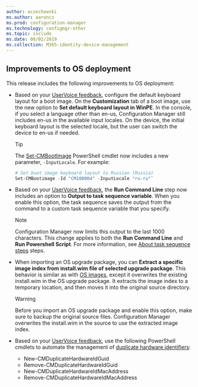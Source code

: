 ```yaml
---
author: aczechowski
ms.author: aaroncz
ms.prod: configuration-manager
ms.technology: configmgr-other
ms.topic: include
ms.date: 08/02/2019
ms.collection: M365-identity-device-management
---
```


## <a name="bkmk_osd"></a> Improvements to OS deployment

This release includes the following improvements to OS deployment:

- Based on your [UserVoice feedback](https://configurationmanager.uservoice.com/forums/300492-ideas/suggestions/35370691-ability-to-specify-the-keyboard-layout-in-the-boot), configure the default keyboard layout for a boot image. On the **Customization** tab of a boot image, use the new option to **Set default keyboard layout in WinPE**. In the console, if you select a language other than en-us, Configuration Manager still includes en-us in the available input locales. On the device, the initial keyboard layout is the selected locale, but the user can switch the device to en-us if needed.<!-- 4910348 -->

    > [!Tip]
    > The [Set-CMBootImage](https://docs.microsoft.com/powershell/module/configurationmanager/set-cmbootimage?view=sccm-ps) PowerShell cmdlet now includes a new parameter, `-InputLocale`. For example:
    >
    > ```PowerShell
    > # Set boot image keyboard layout to Russian (Russia)
    > Set-CMBootimage -Id "CM100004" -InputLocale "ru-ru"`
    > ```

- Based on your [UserVoice feedback](https://configurationmanager.uservoice.com/forums/300492-ideas/suggestions/37927843-store-output-of-run-command-line-to-tsenv-with-ru), the **Run Command Line** step now includes an option to **Output to task sequence variable**. When you enable this option, the task sequence saves the output from the command to a custom task sequence variable that you specify.<!-- 4798352  -->

    > [!Note]  
    > Configuration Manager now limits this output to the last 1000 characters. This change applies to both the **Run Command Line** and **Run Powershell Script**. For more information, see [About task sequence steps](/sccm/osd/understand/task-sequence-steps) steps.

- When importing an OS upgrade package, you can **Extract a specific image index from install.wim file of selected upgrade package**. This behavior is similar as with [OS images](/sccm/osd/get-started/manage-operating-system-images#BKMK_AddOSImages), except it overwrites the existing install.wim in the OS upgrade package. It extracts the image index to a temporary location, and then moves it into the original source directory.<!-- 4931110 -->

    > [!Warning]  
    > Before you import an OS upgrade package and enable this option, make sure to backup the original source files. Configuration Manager overwrites the install.wim in the source to use the extracted image index.

- Based on your [UserVoice feedback](https://configurationmanager.uservoice.com/forums/300492-ideas/suggestions/18509686-create-a-powershell-cmdlet-too-add-edit-remove-dup), use the following PowerShell cmdlets to automate the management of [duplicate hardware identifiers](/sccm/osd/deploy-use/use-pxe-to-deploy-windows-over-the-network#manage-duplicate-hardware-identifiers):<!-- 4852819 -->
    - New-CMDuplicateHardwareIdGuid
    - Remove-CMDuplicateHardwareIdGuid
    - New-CMDuplicateHardwareIdMacAddress
    - Remove-CMDuplicateHardwareIdMacAddress
